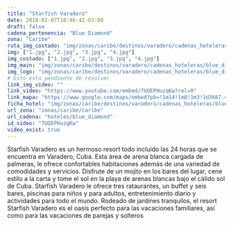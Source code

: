 ```yaml
---
title: "Starfish Varadero"
date: 2018-02-07T10:46:42-03:00
draft: false
cadena_pertenencia: "Blue Diamond"
zona: "Caribe"
ruta_img_costado: "img/zonas/caribe/destinos/varadero/cadenas_hoteleras/blue_diamond/starfish/starfish_varadero/imagenes_hotel/"
img: ["1.jpg", "2.jpg", "3.jpg", "4.jpg"]
img_costado: ["1.jpg", "2.jpg", "3.jpg", "4.jpg"]
img_main: "img/zonas/caribe/destinos/varadero/cadenas_hoteleras/blue_diamond/starfish/starfish_varadero/ficha_hotel.jpg"
img_logo: "img/zonas/caribe/destinos/varadero/cadenas_hoteleras/blue_diamond/starfish/starfish_varadero/logo/logo_hotel.jpg"
# Esto esta pendiente de resolver
link_img_video: ""
link_video: "https://www.youtube.com/embed/7UQEPHuzqKw?rel=0"
link_mapa: "https://www.google.com/maps/embed?pb=!1m14!1m8!1m3!1d3667.4091679828684!2d-81.1724597!3d23.1917546!3m2!1i1024!2i768!4f13.1!3m3!1m2!1s0x88d3a1d0deec8479%3A0x6944532429488de8!2sStarfish+Varadero+All+Inclusive!5e0!3m2!1ses!2scl!4v1518448415216"
ficha_hotel: "img/zonas/caribe/destinos/varadero/cadenas_hoteleras/blue_diamond/starfish/starfish_varadero/ficha_hotel.pdf"
url_zona: "zonas/caribe/caribe"
url_cadena: "hoteles/blue_diamond"
id_video: "7UQEPHuzqKw"
video_exist: true
---
```

Starfish Varadero es un hermoso resort todo incluído las 24 horas que se encuentra en Varadero, Cuba. Esta área de arena blanca cargada de palmeras, le ofrece confortables habitaciones además de una variedad de comodidades y servicios.
Disfrute de un mojito en los bares del lugar, cene estilo a la carta y tome el sol en la playa de arenas blancas bajo el cálido sol de Cuba.
Starfish Varadero le ofrece tres rataurantes, un buffet y seis bares, piscinas para niños y para adultos, entretenimiento diario y actividades para todo el mundo.
Rodeado de jardines tranquilos, el resort Starfish Varadero es el oasis perfecto para las vacaciones familiares, así como para las vacaciones de parejas y solteros
